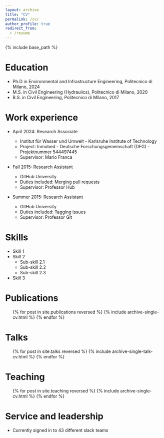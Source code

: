 ```yaml
---
layout: archive
title: "CV"
permalink: /cv/
author_profile: true
redirect_from:
  - /resume
---
```


{% include base_path %}

Education
======
* Ph.D in Environmental and Infrastructure Engineering, Politecnico di Milano, 2024
* M.S. in Civil Engineering (Hydraulics), Politecnico di Milano, 2020
* B.S. in Civil Engineering, Politecnico di Milano, 2017

Work experience
======
* April 2024: Research Associate
  * Institut für Wasser und Umwelt - Karlsruhe Institute of Technology 
  * Project: Inmobed - Deutsche Forschungsgemeinschaft (DFG) - Projektnummer 544497445
  * Supervisor: Mario Franca

* Fall 2015: Research Assistant
  * GitHub University
  * Duties included: Merging pull requests
  * Supervisor: Professor Hub

* Summer 2015: Research Assistant
  * GitHub University
  * Duties included: Tagging issues
  * Supervisor: Professor Git
  
Skills
======
* Skill 1
* Skill 2
  * Sub-skill 2.1
  * Sub-skill 2.2
  * Sub-skill 2.3
* Skill 3

Publications
======
  <ul>{% for post in site.publications reversed %}
    {% include archive-single-cv.html %}
  {% endfor %}</ul>
  
Talks
======
  <ul>{% for post in site.talks reversed %}
    {% include archive-single-talk-cv.html  %}
  {% endfor %}</ul>
  
Teaching
======
  <ul>{% for post in site.teaching reversed %}
    {% include archive-single-cv.html %}
  {% endfor %}</ul>
  
Service and leadership
======
* Currently signed in to 43 different slack teams

